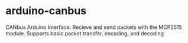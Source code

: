 # arduino-canbus
CANbus Arduino Interface. Recieve and send packets with the MCP2515 module. Supports basic packet transfer, encoding, and decoding

